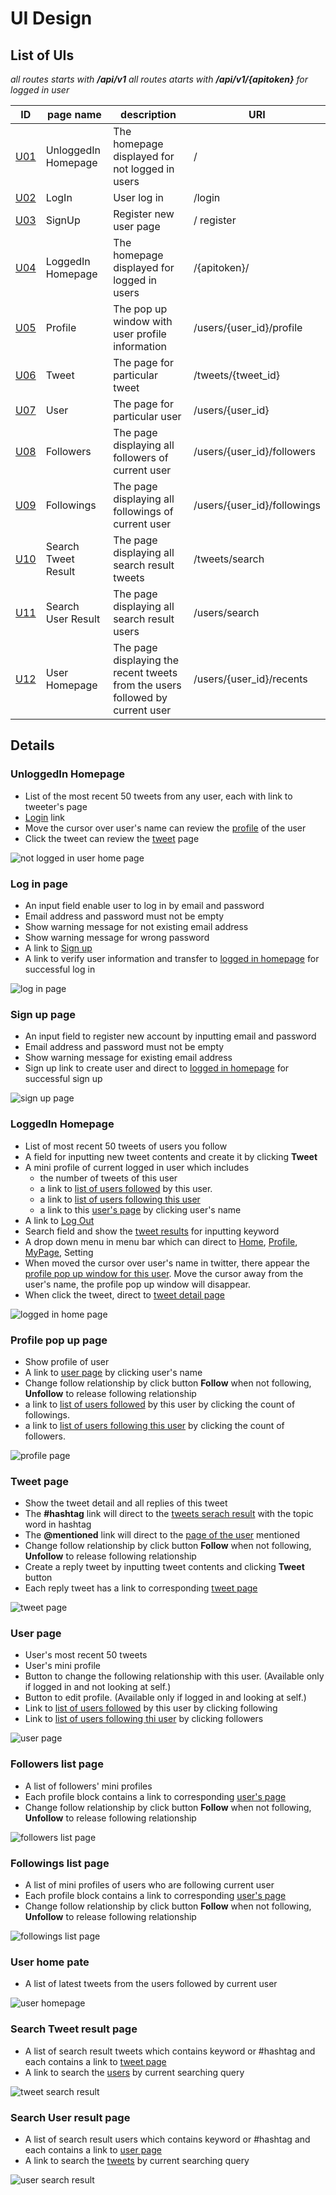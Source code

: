 # UI Design

## List of UIs
*all routes starts with **/api/v1***
*all routes atarts with **/api/v1/{apitoken}** for logged in user*

|ID|page name|description|URI|
| --- | --- | --- | --- |
| [U01](#u01) | UnloggedIn Homepage | The homepage displayed for not logged in users | / |
| [U02](#u02) | LogIn | User log in | /login |
| [U03](#u03) | SignUp | Register new user page | / register|
| [U04](#u04) | LoggedIn Homepage | The homepage displayed for logged in users | /{apitoken}/ |
| [U05](#u05) | Profile | The pop up window with user profile information | /users/{user_id}/profile |
| [U06](#u06) | Tweet | The page for particular tweet| /tweets/{tweet_id} |
| [U07](#u07) | User | The page for particular user | /users/{user_id} |
| [U08](#u08) | Followers | The page displaying all followers of current user | /users/{user_id}/followers |
| [U09](#u09) | Followings | The page displaying all followings of current user | /users/{user_id}/followings |
| [U10](#u10) | Search Tweet Result | The page displaying all search result tweets | /tweets/search |
| [U11](#u11) | Search User Result | The page displaying all search result users | /users/search |
| [U12](#u12) | User Homepage | The page displaying the recent tweets from the users followed by current user | /users/{user_id}/recents |

## Details
### <a name="u01"></a> UnloggedIn Homepage
* List of the most recent 50 tweets from any user, each with link to tweeter's page
* [Login](#u02) link
* Move the cursor over user's name can review the [profile](#u05) of the user
* Click the tweet can review the [tweet](#u06) page

![not logged in user home page](https://github.com/amgoncalves/sassy-twitter/blob/master/doc/UI/mockUIs/NonLoggedInHP.png)

### <a name="u02"></a> Log in page
* An input field enable user to log in by email and password
* Email address and password must not be empty
* Show warning message for not existing email address
* Show warning message for wrong password
* A link to [Sign up](#u03)
* A link to verify user information and transfer to [logged in homepage](#u04) for successful log in

![log in page](https://github.com/amgoncalves/sassy-twitter/blob/master/doc/UI/mockUIs/LogIn.png)

### <a name="u03"></a> Sign up page
* An input field to register new account by inputting email and password
* Email address and password must not be empty
* Show warning message for existing email address
* Sign up link to create user and direct to [logged in homepage](#u04) for successful sign up

![sign up page](https://github.com/amgoncalves/sassy-twitter/blob/master/doc/UI/mockUIs/Signup.png)

### <a name="u04"></a> LoggedIn Homepage
* List of most recent 50 tweets of users you follow
* A field for inputting new tweet contents and create it by clicking **Tweet**
* A mini profile of current logged in user which includes
    - the number of tweets of this user
    - a link to [list of users followed](#u09) by this user.
    - a link to [list of users following this user](#u08)
    - a link to this [user's page](#u07) by clicking user's name
* A link to [Log Out](#u01)
* Search field and show the [tweet results](#u10) for inputting keyword
* A drop down menu in menu bar which can direct to [Home](#u04), [Profile](#u05), [MyPage](#u07), Setting
* When moved the cursor over user's name in twitter, there appear the [profile pop up window for this user](#u05). Move the cursor away from the user's name, the profile pop up window will disappear.
* When click the tweet, direct to [tweet detail page](#u06)

![logged in home page](https://github.com/amgoncalves/sassy-twitter/blob/master/doc/UI/mockUIs/LoggedInHP.png)

### <a name="u05"></a> Profile pop up page
* Show profile of user
* A link to [user page](#u07) by clicking user's name
* Change follow relationship by click button **Follow** when not following, **Unfollow** to release following relationship
* a link to [list of users followed](#u09) by this user by clicking the count of followings.
* a link to [list of users following this user](#u08) by clicking the count of followers.

![profile page](https://github.com/amgoncalves/sassy-twitter/blob/master/doc/UI/mockUIs/Profile(pop).png)

### <a name="u06"></a> Tweet page
* Show the tweet detail and all replies of this tweet
* The **#hashtag** link will direct to the [tweets serach result](#u10) with the topic word in hashtag
* The **@mentioned** link will direct to the [page of the user](#u07) mentioned
* Change follow relationship by click button **Follow** when not following, **Unfollow** to release following relationship
* Create a reply tweet by inputting tweet contents and clicking **Tweet** button
* Each reply tweet has a link to corresponding [tweet page](#u06)

![tweet page](https://github.com/amgoncalves/sassy-twitter/blob/master/doc/UI/mockUIs/Tweet(Unfollowing).png)

### <a name="u07"></a> User page
* User's most recent 50 tweets
* User's mini profile
* Button to change the following relationship with this user. (Available only if logged in and not looking at self.)
* Button to edit profile. (Available only if logged in and looking at self.)
* Link to [list of users followed](#u09) by this user by clicking following
* Link to [list of users following thi user](#08) by clicking followers

![user page](https://github.com/amgoncalves/sassy-twitter/blob/master/doc/UI/mockUIs/User(Following).png)

### <a name="u08"></a> Followers list page
* A list of followers' mini profiles
* Each profile block contains a link to corresponding [user's page](#u07)
* Change follow relationship by click button **Follow** when not following, **Unfollow** to release following relationship

![followers list page](https://github.com/amgoncalves/sassy-twitter/blob/master/doc/UI/mockUIs/Followers.png)

### <a name="u09"></a> Followings list page
* A list of mini profiles of users who are following current user
* Each profile block contains a link to corresponding [user's page](#u07)
* Change follow relationship by click button **Follow** when not following, **Unfollow** to release following relationship

![followings list page](https://github.com/amgoncalves/sassy-twitter/blob/master/doc/UI/mockUIs/Followings.png)

### <a name="u12"></a> User home pate
* A list of latest tweets from the users followed by current user

![user homepage](https://github.com/amgoncalves/sassy-twitter/blob/master/doc/UI/mockUIs/UserHP.png)

### <a name="u10"></a> Search Tweet result page
* A list of search result tweets which contains keyword or #hashtag and each contains a link to [tweet page](#u06)
* A link to search the [users](#u11) by current searching query

![tweet search result](https://github.com/amgoncalves/sassy-twitter/blob/master/doc/UI/mockUIs/TweetSearch(keyword).png)

### <a name="u11"></a> Search User result page
* A list of search result users which contains keyword or #hashtag and each contains a link to [user page](#u07)
* A link to search the [tweets](#u10) by current searching query

![user search result](https://github.com/amgoncalves/sassy-twitter/blob/master/doc/UI/mockUIs/UserSearch(hashtag).png)







